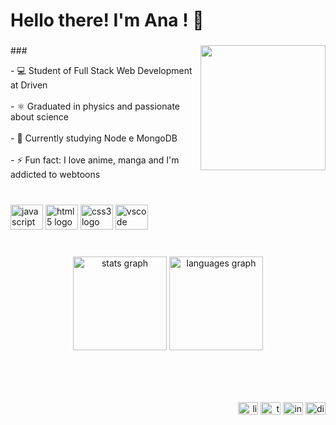 <h1 align="left">Hello there! I'm Ana ! 👋</h1>

###

<img align="right" height="200" src="https://i.imgflip.com/65efzo.gif"  />
###

<p align="left">- 💻 Student of Full Stack Web Development at Driven<br><br>- ⚛️ Graduated in physics and passionate about science<br><br>- 🌱 Currently studying Node e MongoDB<br><br>- ⚡ Fun fact: I love anime, manga and I'm addicted to webtoons</p>

###

<br clear="both">

<div align="left">
  <img src="https://cdn.jsdelivr.net/gh/devicons/devicon/icons/javascript/javascript-original.svg" height="40" width="52" alt="javascript logo"  />
  <img src="https://cdn.jsdelivr.net/gh/devicons/devicon/icons/html5/html5-original.svg" height="40" width="52" alt="html5 logo"  />
  <img src="https://cdn.jsdelivr.net/gh/devicons/devicon/icons/css3/css3-original.svg" height="40" width="52" alt="css3 logo"  />
  <img src="https://cdn.jsdelivr.net/gh/devicons/devicon/icons/vscode/vscode-original.svg" height="40" width="52" alt="vscode logo"  />
</div>

###

<br clear="both">

<div align="center">
  <img src="https://github-readme-stats.vercel.app/api?hide_title=false&hide_rank=false&show_icons=true&include_all_commits=true&count_private=true&disable_animations=false&theme=dracula&locale=en&hide_border=false&username=ana-aranha" height="150" alt="stats graph"  />
  <img src="https://github-readme-stats.vercel.app/api/top-langs?locale=en&hide_title=false&layout=compact&card_width=320&langs_count=5&theme=dracula&hide_border=false&username=ana-aranha" height="150" alt="languages graph"  />
</div>

###

<br clear="both">


###

<br clear="both">

<div align="right">
  <a href='https://www.linkedin.com/in/ana-beatriz-aranha-rodrigues-9bb015218/' target='_blank'><img src="https://raw.githubusercontent.com/maurodesouza/profile-readme-generator/master/src/assets/icons/social/linkedin/default.svg" width="32" height="20" alt="linkedin logo"  /><a/>
  <a href='https://twitter.com/biaaranha98' target='_blank'><img src="https://raw.githubusercontent.com/maurodesouza/profile-readme-generator/master/src/assets/icons/social/twitter/default.svg" width="32" height="20" alt="twitter logo"  /></a>
  <a href='https://www.instagram.com/biaaranha98/' target='_blank'><img src="https://raw.githubusercontent.com/maurodesouza/profile-readme-generator/master/src/assets/icons/social/instagram/default.svg" width="32" height="20" alt="instagram logo"  /></a>
  <a href='https://discordapp.com/users/663557550326677515' target='_blank'><img src="https://raw.githubusercontent.com/maurodesouza/profile-readme-generator/master/src/assets/icons/social/discord/default.svg" width="32" height="20" alt="discord logo"  /></a>
</div>

###
